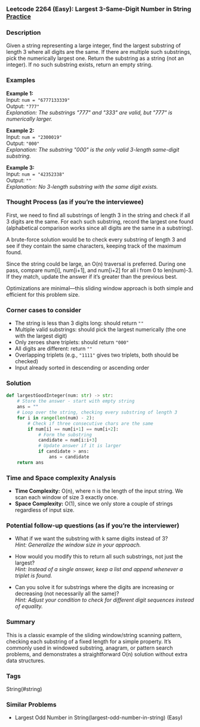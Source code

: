 ### Leetcode 2264 (Easy): Largest 3-Same-Digit Number in String [Practice](https://leetcode.com/problems/largest-3-same-digit-number-in-string)

### Description  
Given a string representing a large integer, find the largest substring of length 3 where all digits are the same. If there are multiple such substrings, pick the numerically largest one. Return the substring as a string (not an integer). If no such substring exists, return an empty string.

### Examples  

**Example 1:**  
Input: `num = "6777133339"`  
Output: `"777"`  
*Explanation: The substrings "777" and "333" are valid, but "777" is numerically larger.*

**Example 2:**  
Input: `num = "2300019"`  
Output: `"000"`  
*Explanation: The substring "000" is the only valid 3-length same-digit substring.*

**Example 3:**  
Input: `num = "42352338"`  
Output: `""`  
*Explanation: No 3-length substring with the same digit exists.*

### Thought Process (as if you’re the interviewee)  
First, we need to find all substrings of length 3 in the string and check if all 3 digits are the same. For each such substring, record the largest one found (alphabetical comparison works since all digits are the same in a substring).  

A brute-force solution would be to check every substring of length 3 and see if they contain the same characters, keeping track of the maximum found.

Since the string could be large, an O(n) traversal is preferred. During one pass, compare num[i], num[i+1], and num[i+2] for all i from 0 to len(num)-3. If they match, update the answer if it’s greater than the previous best.

Optimizations are minimal—this sliding window approach is both simple and efficient for this problem size.

### Corner cases to consider  
- The string is less than 3 digits long: should return `""`
- Multiple valid substrings: should pick the largest numerically (the one with the largest digit)
- Only zeroes share triplets: should return `"000"`
- All digits are different: return `""`
- Overlapping triplets (e.g., `"1111"` gives two triplets, both should be checked)
- Input already sorted in descending or ascending order

### Solution

```python
def largestGoodInteger(num: str) -> str:
    # Store the answer - start with empty string
    ans = ""
    # Loop over the string, checking every substring of length 3
    for i in range(len(num) - 2):
        # Check if three consecutive chars are the same
        if num[i] == num[i+1] == num[i+2]:
            # Form the substring
            candidate = num[i:i+3]
            # Update answer if it is larger
            if candidate > ans:
                ans = candidate
    return ans
```

### Time and Space complexity Analysis  

- **Time Complexity:** O(n), where n is the length of the input string. We scan each window of size 3 exactly once.
- **Space Complexity:** O(1), since we only store a couple of strings regardless of input size.

### Potential follow-up questions (as if you’re the interviewer)  

- What if we want the substring with k same digits instead of 3?  
  *Hint: Generalize the window size in your approach.*

- How would you modify this to return all such substrings, not just the largest?  
  *Hint: Instead of a single answer, keep a list and append whenever a triplet is found.*

- Can you solve it for substrings where the digits are increasing or decreasing (not necessarily all the same)?  
  *Hint: Adjust your condition to check for different digit sequences instead of equality.*

### Summary
This is a classic example of the sliding window/string scanning pattern, checking each substring of a fixed length for a simple property. It’s commonly used in windowed substring, anagram, or pattern search problems, and demonstrates a straightforward O(n) solution without extra data structures.

### Tags
String(#string)

### Similar Problems
- Largest Odd Number in String(largest-odd-number-in-string) (Easy)